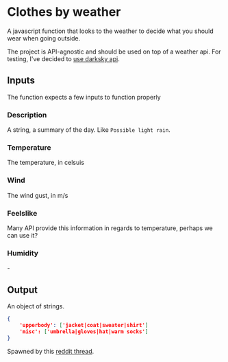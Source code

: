 # Clothes by weather
A javascript function that looks to the weather to decide what you should wear when going outside.

The project is API-agnostic and should be used on top of a weather api. For testing, I've decided to [use darksky api](https://darksky.net/).

## Inputs
The function expects a few inputs to function properly

### Description
A string, a summary of the day. Like `Possible light rain`.

### Temperature
The temperature, in celsuis

### Wind
The wind gust, in m/s

### Feelslike
Many API provide this information in regards to temperature, perhaps we can use it?

### Humidity
\-


## Output
An object of strings.
```JSON
{
    'upperbody': ['jacket|coat|sweater|shirt']
    'misc': ['umbrella|gloves|hat|warm socks']
}
```

Spawned by this [reddit thread](https://www.reddit.com/r/startpages/comments/e7n16i/temperature_to_clothes_converter/).